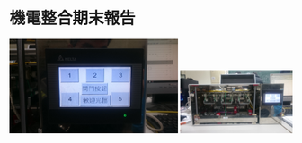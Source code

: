 # 機電整合期末報告


<img src="https://github.com/ap17884748/-/blob/master/DSC_0850.JPG" width="300"/>

<img src="https://github.com/ap17884748/-/blob/master/DSC_0851.JPG" width="200"/>
